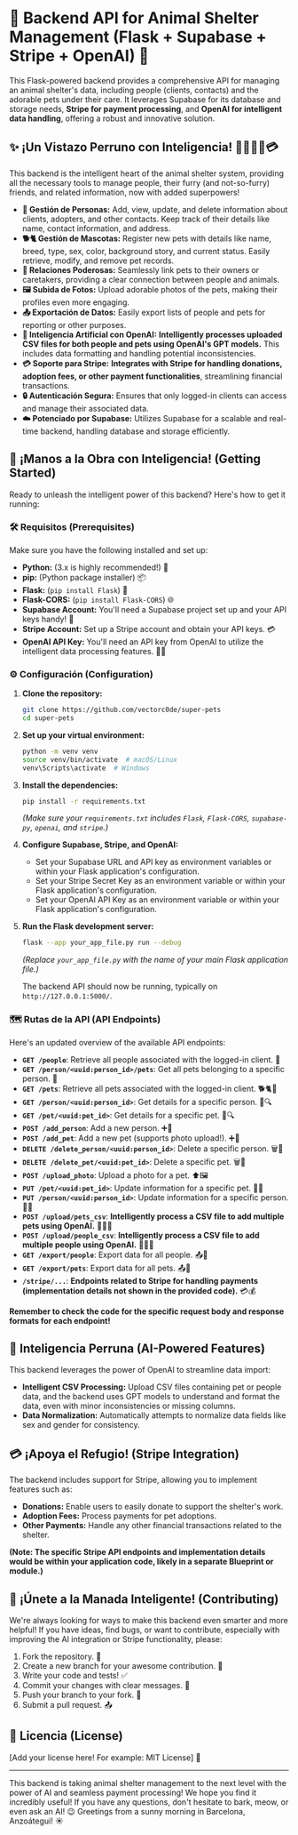 # 🐾 Backend API for Animal Shelter Management (Flask + Supabase + Stripe + OpenAI) 🏡

This Flask-powered backend provides a comprehensive API for managing an animal shelter's data, including people (clients, contacts) and the adorable pets under their care. It leverages Supabase for its database and storage needs, **Stripe for payment processing**, and **OpenAI for intelligent data handling**, offering a robust and innovative solution.

## ✨ ¡Un Vistazo Perruno con Inteligencia! 🐶🐱🐰🤖💳

This backend is the intelligent heart of the animal shelter system, providing all the necessary tools to manage people, their furry (and not-so-furry) friends, and related information, now with added superpowers!

* **👤 Gestión de Personas:** Add, view, update, and delete information about clients, adopters, and other contacts. Keep track of their details like name, contact information, and address.
* **🐕🐈 Gestión de Mascotas:** Register new pets with details like name, breed, type, sex, color, background story, and current status. Easily retrieve, modify, and remove pet records.
* **🔗 Relaciones Poderosas:** Seamlessly link pets to their owners or caretakers, providing a clear connection between people and animals.
* **🖼️ Subida de Fotos:** Upload adorable photos of the pets, making their profiles even more engaging.
* **📤 Exportación de Datos:** Easily export lists of people and pets for reporting or other purposes.
* **🤖 Inteligencia Artificial con OpenAI:** **Intelligently processes uploaded CSV files for both people and pets using OpenAI's GPT models.** This includes data formatting and handling potential inconsistencies.
* **💳 Soporte para Stripe:** **Integrates with Stripe for handling donations, adoption fees, or other payment functionalities**, streamlining financial transactions.
* **🔒 Autenticación Segura:** Ensures that only logged-in clients can access and manage their associated data.
* **☁️ Potenciado por Supabase:** Utilizes Supabase for a scalable and real-time backend, handling database and storage efficiently.

## 🚀 ¡Manos a la Obra con Inteligencia! (Getting Started)

Ready to unleash the intelligent power of this backend? Here's how to get it running:

### 🛠️ Requisitos (Prerequisites)

Make sure you have the following installed and set up:

* **Python:** (3.x is highly recommended!) 🐍
* **pip:** (Python package installer) 📦
* **Flask:** (`pip install Flask`) 🥂
* **Flask-CORS:** (`pip install Flask-CORS`) 🌐
* **Supabase Account:** You'll need a Supabase project set up and your API keys handy! 🔑
* **Stripe Account:** Set up a Stripe account and obtain your API keys. 💳
* **OpenAI API Key:** You'll need an API key from OpenAI to utilize the intelligent data processing features. 🤖🔑

### ⚙️ Configuración (Configuration)

1.  **Clone the repository:**
    ```bash
    git clone https://github.com/vectorc0de/super-pets
    cd super-pets
    ```

2.  **Set up your virtual environment:**
    ```bash
    python -m venv venv
    source venv/bin/activate  # macOS/Linux
    venv\Scripts\activate  # Windows
    ```

3.  **Install the dependencies:**
    ```bash
    pip install -r requirements.txt
    ```
    *(Make sure your `requirements.txt` includes `Flask`, `Flask-CORS`, `supabase-py`, `openai`, and `stripe`.)*

4.  **Configure Supabase, Stripe, and OpenAI:**
    * Set your Supabase URL and API key as environment variables or within your Flask application's configuration.
    * Set your Stripe Secret Key as an environment variable or within your Flask application's configuration.
    * Set your OpenAI API Key as an environment variable or within your Flask application's configuration.

5.  **Run the Flask development server:**
    ```bash
    flask --app your_app_file.py run --debug
    ```
    *(Replace `your_app_file.py` with the name of your main Flask application file.)*

    The backend API should now be running, typically on `http://127.0.0.1:5000/`.

### 🗺️ Rutas de la API (API Endpoints)

Here's an updated overview of the available API endpoints:

* **`GET /people`**: Retrieve all people associated with the logged-in client. 👤
* **`GET /person/<uuid:person_id>/pets`**: Get all pets belonging to a specific person. 🐾
* **`GET /pets`**: Retrieve all pets associated with the logged-in client. 🐕🐈🐰
* **`GET /person/<uuid:person_id>`**: Get details for a specific person. 👤🔍
* **`GET /pet/<uuid:pet_id>`**: Get details for a specific pet. 🐾🔍
* **`POST /add_person`**: Add a new person. ➕👤
* **`POST /add_pet`**: Add a new pet (supports photo upload!). ➕🐶
* **`DELETE /delete_person/<uuid:person_id>`**: Delete a specific person. 🗑️👤
* **`DELETE /delete_pet/<uuid:pet_id>`**: Delete a specific pet. 🗑️🐾
* **`POST /upload_photo`**: Upload a photo for a pet. ⬆️🖼️
* **`PUT /pet/<uuid:pet_id>`**: Update information for a specific pet. 📝🐾
* **`PUT /person/<uuid:person_id>`**: Update information for a specific person. 📝👤
* **`POST /upload/pets_csv`**: **Intelligently process a CSV file to add multiple pets using OpenAI.** 🤖➕🐾
* **`POST /upload/people_csv`**: **Intelligently process a CSV file to add multiple people using OpenAI.** 🤖➕👤
* **`GET /export/people`**: Export data for all people. 📤👤
* **`GET /export/pets`**: Export data for all pets. 📤🐾
* **`/stripe/...`**: **Endpoints related to Stripe for handling payments (implementation details not shown in the provided code).** 💳💰

**Remember to check the code for the specific request body and response formats for each endpoint!**

## 🤖 Inteligencia Perruna (AI-Powered Features)

This backend leverages the power of OpenAI to streamline data import:

* **Intelligent CSV Processing:** Upload CSV files containing pet or people data, and the backend uses GPT models to understand and format the data, even with minor inconsistencies or missing columns.
* **Data Normalization:** Automatically attempts to normalize data fields like sex and gender for consistency.

## 💳 ¡Apoya el Refugio! (Stripe Integration)

The backend includes support for Stripe, allowing you to implement features such as:

* **Donations:** Enable users to easily donate to support the shelter's work.
* **Adoption Fees:** Process payments for pet adoptions.
* **Other Payments:** Handle any other financial transactions related to the shelter.

**(Note: The specific Stripe API endpoints and implementation details would be within your application code, likely in a separate Blueprint or module.)**

## 🤝 ¡Únete a la Manada Inteligente! (Contributing)

We're always looking for ways to make this backend even smarter and more helpful! If you have ideas, find bugs, or want to contribute, especially with improving the AI integration or Stripe functionality, please:

1.  Fork the repository. 🍴
2.  Create a new branch for your awesome contribution. 🌿
3.  Write your code and tests! ✅
4.  Commit your changes with clear messages. 💬
5.  Push your branch to your fork. 🚀
6.  Submit a pull request. 📤

## 📜 Licencia (License)

[Add your license here! For example: MIT License] 📝

---

This backend is taking animal shelter management to the next level with the power of AI and seamless payment processing! We hope you find it incredibly useful! If you have any questions, don't hesitate to bark, meow, or even ask an AI! 😉 Greetings from a sunny morning in Barcelona, Anzoátegui! ☀️